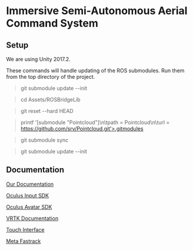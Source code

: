 # Immersive Semi-Autonomous Aerial Command System

## Setup
We are using Unity 2017.2.

These commands will handle updating of the ROS submodules. Run them from the top directory of the project.

> git submodule update --init

> cd Assets/ROSBridgeLib

> git reset --hard HEAD

> printf '[submodule "Pointcloud"]\n\tpath = Pointcloud\n\turl = https://github.com/srv/Pointcloud.git'>.gitmodules

> git submodule sync

> git submodule update --init

## Documentation
[Our Documentation](https://docs.google.com/document/d/1SNp_7TKreH0aQJi-O4z-tOPAddoI61xs9drVxUI1xbE/edit?usp=sharing)

[Oculus Input SDK](https://developer.oculus.com/documentation/unity/latest/concepts/unity-ovrinput/#unity-ovrinput)

[Oculus Avatar SDK](http://static.oculus.com/documentation/pdfs/avatarsdk/1.12/avatarsdk.pdf)

[VRTK Documentation](https://vrtoolkit.readme.io/docs)

[Touch Interface](https://github.com/tcheng96/2d-drone-interface)

[Meta Fastrack](https://github.com/HJReachability/meta_fastrack/tree/vr2)
